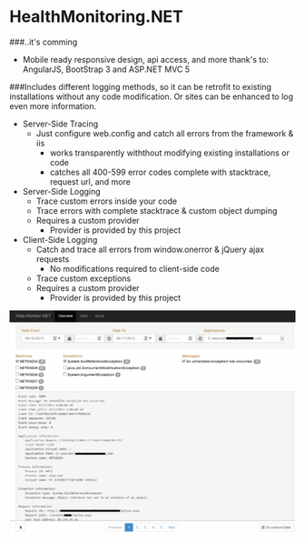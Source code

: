 HealthMonitoring.NET
====================

###..it's comming

* Mobile ready responsive design, api access, and more thank's to: AngularJS, BootStrap 3 and ASP.NET MVC 5

###Includes different logging methods, so it can be retrofit to existing installations without any code modification. Or sites can be enhanced to log even more information.

* Server-Side Tracing
  * Just configure web.config and catch all errors from the framework & iis
     * works transparently withthout modifying existing installations or code
     * catches all 400-599 error codes complete with stacktrace, request url, and more
* Server-Side Logging
  * Trace custom errors inside your code
  * Trace errors with complete stacktrace & custom object dumping
  * Requires a custom provider     
      * Provider is provided by this project
* Client-Side Logging
  * Catch and trace all errors from window.onerror & jQuery ajax requests
      * No modifications required to client-side code
  * Trace custom exceptions
  * Requires a custom provider     
      * Provider is provided by this project

![backoffice](snapshot.png "backoffice")